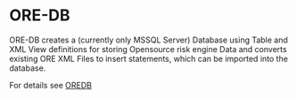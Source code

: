 # ORE-DB
ORE-DB creates a (currently only MSSQL Server) Database using Table and XML View definitions for storing Opensource risk engine Data and
converts existing ORE XML Files to insert statements, which can be imported into the database.

For details see [OREDB](../OREDB.md)
